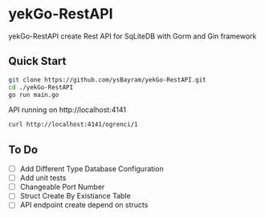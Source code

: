 # yekGo-RestAPI
yekGo-RestAPI create Rest API for SqLiteDB with Gorm and Gin framework

## Quick Start

```bash
git clone https://github.com/ysBayram/yekGo-RestAPI.git
cd ./yekGo-RestAPI
go run main.go
```

API running on http://localhost:4141

```bash
curl http://localhost:4141/ogrenci/1
```

## To Do
- [ ] Add Different Type Database Configuration
- [ ] Add unit tests
- [ ] Changeable Port Number 
- [ ] Struct Create By Existiance Table
- [ ] API endpoint create depend on structs